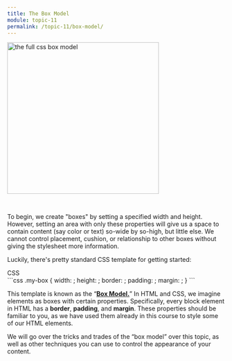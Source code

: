 ```yaml
---
title: The Box Model
module: topic-11
permalink: /topic-11/box-model/
---
```


<div class="divider-heading"></div>

<img src="../img/box-model-full.gif" alt="the full css box model" style="width: 350px; margin: 0 auto 30px;" />

To begin, we create "boxes" by setting a specified width and height. However, setting an area with only these properties will give us a space to contain content (say color or text) so-wide by so-high, but little else. We cannot control placement, cushion, or relationship to other boxes without giving the stylesheet more information.

Luckily, there's pretty standard CSS template for getting started:

<div class="code-heading">
  <span class="css">CSS</span>
</div>
```css
.my-box {
  width: ;
  height: ;
  border: ;
  padding: ;
  margin: ;
}
```

This template is known as the “<b><a href="https://www.w3schools.com/css/css_boxmodel.asp" target="_blank">Box Model.</a></b>” In HTML and CSS, we imagine elements as boxes with certain properties. Specifically, every block element in HTML has a **border**, **padding**, and **margin**. These properties should be familiar to you, as we have used them already in this course to style some of our HTML elements.

We will go over the tricks and trades of the “box model” over this topic, as well as other techniques you can use to control the appearance of your content.
